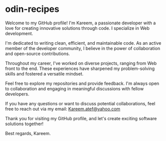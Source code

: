 # odin-recipes
Welcome to my GitHub profile! I'm Kareem, a passionate developer with a love for creating innovative solutions through code. I specialize in Web development.

I'm dedicated to writing clean, efficient, and maintainable code. As an active member of the developer community, I believe in the power of collaboration and open-source contributions.

Throughout my career, I've worked on diverse projects, ranging from Web front to the end. These experiences have sharpened my problem-solving skills and fostered a versatile mindset.

Feel free to explore my repositories and provide feedback. I'm always open to collaboration and engaging in meaningful discussions with fellow developers.

If you have any questions or want to discuss potential collaborations, feel free to reach out via my email: Kareem.atef@yahoo.com

Thank you for visiting my GitHub profile, and let's create exciting software solutions together!

Best regards,
Kareem.